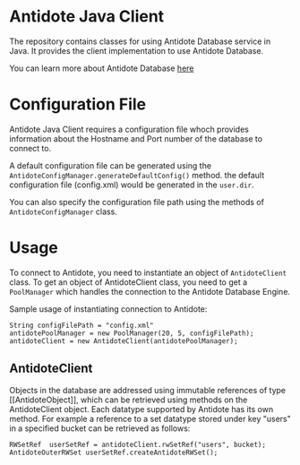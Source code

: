# Antidote Java Client

The repository contains classes for using Antidote Database service in Java. It provides the client implementation to
use Antidote Database.

You can learn more about Antidote Database [here](http://syncfree.github.io/antidote/)


# Configuration File

Antidote Java Client requires a configuration file whoch provides information about the Hostname
and Port number of the database to connect to.

A default configuration file can be generated using the `AntidoteConfigManager.generateDefaultConfig()` method.
the default configuration file (config.xml) would be generated in the `user.dir`.

You can also specify the configuration file path using the methods of `AntidoteConfigManager` class.

# Usage

To connect to Antidote, you need to instantiate an object of `AntidoteClient` class. To get an object of AntidoteClient
class, you need to get a `PoolManager` which handles the connection to the Antidote Database Engine.

Sample usage of instantiating connection to Antidote:
~~~~
String configFilePath = "config.xml"
antidotePoolManager = new PoolManager(20, 5, configFilePath);
antidoteClient = new AntidoteClient(antidotePoolManager);
~~~~

## AntidoteClient

Objects in the database are addressed using immutable references of type [[AntidoteObject]], which can be retrieved using
methods on the AntidoteClient object.
Each datatype supported by Antidote has its own method.
For example a reference to a set datatype stored under key "users" in a specified bucket can be retrieved as follows:

    RWSetRef  userSetRef = antidoteClient.rwSetRef("users", bucket);
    AntidoteOuterRWSet userSetRef.createAntidoteRWSet();
